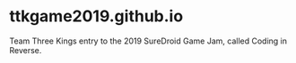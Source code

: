 # ttkgame2019.github.io
Team Three Kings entry to the 2019 SureDroid Game Jam, called Coding in Reverse.
